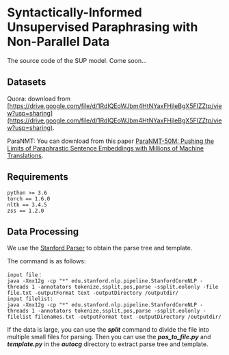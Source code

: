 # Syntactically-Informed Unsupervised Paraphrasing with Non-Parallel Data
The source code of the SUP model. Come soon...

## Datasets
Quora: download from [https://drive.google.com/file/d/1RdIQEoWJbm4HtNYaxFHjleBgX5FIZZtp/view?usp=sharing](https://drive.google.com/file/d/1RdIQEoWJbm4HtNYaxFHjleBgX5FIZZtp/view?usp=sharing).

ParaNMT: You can download from this paper [ParaNMT-50M: Pushing the Limits of Paraphrastic Sentence Embeddings with Millions of Machine Translations](https://aclanthology.org/P18-1042/).

## Requirements

```shell
python >= 3.6
torch == 1.6.0
nltk == 3.4.5
zss == 1.2.0
```
## Data Processing
We use the [Stanford Parser](https://nlp.stanford.edu/software/lex-parser.shtml#Download) to obtain the parse tree and template. 

The command is as follows:
```shell
input file：
java -Xmx12g -cp "*" edu.stanford.nlp.pipeline.StanfordCoreNLP -threads 1 -annotators tokenize,ssplit,pos,parse -ssplit.eolonly -file file.txt -outputFormat text -outputDirectory /outputdir/
input filelist:
java -Xmx12g -cp "*" edu.stanford.nlp.pipeline.StanfordCoreNLP -threads 1 -annotators tokenize,ssplit,pos,parse -ssplit.eolonly -filelist filenames.txt -outputFormat text -outputDirectory /outputdir/
```
If the data is large, you can use the ***split*** command to divide the file into multiple small files for parsing. Then you can use the ***pos_to_file.py*** and ***template.py*** in the ***autocg*** directory to extract parse tree and template.
